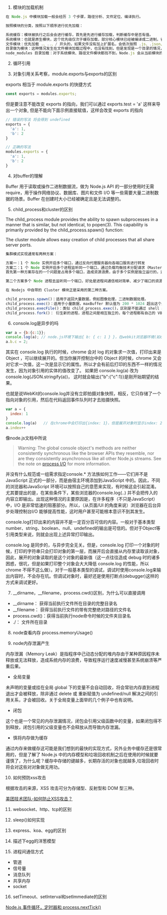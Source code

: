 1. 模块的加载机制
```js
在 Node.js 中模块加载一般会经历 3 个步骤，路径分析、文件定位、编译执行。

按照模块的分类，按照以下顺序进行优先加载：

系统缓存：模块被执行之后会会进行缓存，首先是先进行缓存加载，判断缓存中是否有值。
系统模块：也就是原生模块，这个优先级仅次于缓存加载，部分核心模块已经被编译成二进制，省略了 路径分析、文件定位，直接加载到了内存中，系统模块定义在 Node.js 源码的 lib 目录下，可以去查看。
文件模块：优先加载 .、..、/ 开头的，如果文件没有加上扩展名，会依次按照 .js、.json、.node 进行扩展名补足尝试，那么在尝试的过程中也是以同步阻塞模式来判断文件是否存在，从性能优化的角度来看待，.json、.node最好还是加上文件的扩展名。
目录做为模块：这种情况发生在文件模块加载过程中，也没有找到，但是发现是一个目录的情况，这个时候会将这个目录当作一个 包 来处理，Node 这块采用了 Commonjs 规范，先会在项目根目录查找 package.json 文件，取出文件中定义的 main 属性 ("main": "lib/hello.js") 描述的入口文件进行加载，也没加载到，则会抛出默认错误: Error: Cannot find module 'lib/hello.js'
node_modules 目录加载：对于系统模块、路径文件模块都找不到，Node.js 会从当前模块的父目录进行查找，直到系统的根目录。
```

2. 循环引用

3. 对象引用关系考察，module.exports与exports的区别
   
exports 相当于 module.exports 的快捷方式
```js
const exports = modules.exports;
```
但是要注意不能改变 exports 的指向，我们可以通过 exports.test = 'a' 这样来导出一个对象, 但是不能向下面示例直接赋值，这样会改变 exports 的指向
```js
// 错误的写法 将会得到 undefined
exports = {
  'a': 1,
  'b': 2
}

// 正确的写法
modules.exports = {
  'a': 1,
  'b': 2
}
```

4. 对buffer的理解
  
Buffer 用于读取或操作二进制数据流，做为 Node.js API 的一部分使用时无需 require，用于操作网络协议、数据库、图片和文件 I/O 等一些需要大量二进制数据的场景。Buffer 在创建时大小已经被确定且是无法调整的。

5. child_process和cluster的区别

The child_process module provides the ability to spawn subprocesses in a manner that is similar, but not identical, to popen(3). This capability is primarily provided by the child_process.spawn() function:

The cluster module allows easy creation of child processes that all share server ports.

```js
集群模式实现通常有两种方案：

方案一：1 个 Node 实例开启多个端口，通过反向代理服务器向各端口服务进行转发
方案二：1 个 Node 实例开启多个进程监听同一个端口，通过负载均衡技术分配请求（Master->Worker）
首先第一种方案存在的一个问题是占用多个端口，造成资源浪费，由于多个实例是独立运行的，进程间通信不太好做，好处是稳定性高，各实例之间无影响。

第二个方案多个 Node 进程去监听同一个端口，好处是进程间通信相对简单、减少了端口的资源浪费，但是这个时候就要保证服务进程的稳定性了，特别是对 Master 进程稳定性要求会更高，编码也会复杂。

在 Nodejs 中自带的 Cluster 模块正是采用的第二种方案。
```

```js
child_process.spawn()：适用于返回大量数据，例如图像处理，二进制数据处理。
child_process.exec()：适用于小量数据，maxBuffer 默认值为 200 * 1024 超出这个默认值将会导致程序崩溃，数据量过大可采用 spawn。
child_process.execFile()：类似 child_process.exec()，区别是不能通过 shell 来执行，不支持像 I/O 重定向和文件查找这样的行为
child_process.fork()： 衍生新的进程，进程之间是相互独立的，每个进程都有自己的 V8 实例、内存，系统资源是有限的，不建议衍生太多的子进程出来，通长根据系统 CPU 核心数设置。
```

6. console.log是异步的吗

```js
var a = {b:{c:1}};
console.log(a); // node.js环境下输出{ b: { c: 1 } }，在webkit浏览器环境(如chrome)下输出{ b: { c: 2 } }
a.b.c = 2;
```

其实在 console.log 执行的时候，chrome 会对 log 的对象求一次值，打印出来是 Object ，可以继续展开的。但当你展开控制台中的 Object 的时候，chrome 又会对它求一次值，这一次是显示它的属性。所以才会有前后打印的东西不一样的情况发生，因为对象引用的实体的值改变了。
如果把 console.log(a) 改为 console.log(JSON.stringify(a))， 这时就会输出{"b":{"c":1}}是刚开始期望的结果。

也就是说WebKit的console.log并没有立即拍摄对象快照，相反，它只存储了一个指向对象的引用，然后在代码返回事件队列时才去拍摄快照。

```js
var a = {
  index: 1
}
console.log(a)   // 在chrome中会打印出{index: 1}，但是展开对象时显示index: 2
a.index++
```

像node.js文档中所说
> Warning: The global console object's methods are neither consistently synchronous like the browser APIs they resemble, nor are they consistently asynchronous like all other Node.js streams. See the note on [process I/O](https://nodejs.org/dist/latest-v14.x/docs/api/process.html#process_a_note_on_process_i_o) for more information.

并没有什么规范或一组需求指定console.* 方法族如何工作——它们并不是JavaScript 正式的一部分，而是由宿主环境添加到JavaScript 中的。因此，不同的浏览器和JavaScript 环境可以按照自己的意愿来实现，有时候这会引起混淆。
尤其要提出的是，在某些条件下，某些浏览器的console.log(..) 并不会把传入的内容立即输出。出现这种情况的主要原因是，在许多程序（不只是JavaScript）中，I/O 是非常低速的阻塞部分。所以，（从页面/UI 的角度来说）浏览器在后台异步处理控制台I/O 能够提高性能，这时用户甚至可能根本意识不到其发生。

console.log打印出来的内容并不是一定百分百可信的内容。一般对于基本类型number、string、boolean、null、undefined的输出是可信的。但对于Object等引用类型来说，则就会出现上述异常打印输出。

console.log 是同步的，与异步完全无关。但是，console.log 打印一个对象的时候，打印的字符串只会打印对象的第一层，而展开后会直接从内存里读取该对象，因此，展开的对象读取的是这个对象的最新值（这一点往往造成 debug 时的诸多困惑，很坑，但是如果打印整个对象会大大降低 console.log 的性能，所以 chrome 不得不这么做）。对于一般基本类型的调试，调试时使用console.log来输出内容时，不会存在坑。但调试对象时，最好还是使用打断点(debugger)这样的方式来调试更好。

7. __dirname，__filename，process.cwd()区别，为什么可以直接调用
- __dirname：    获得当前执行文件所在目录的完整目录名
- __filename：   获得当前执行文件的带有完整绝对路径的文件名
- process.cwd()：获得当前执行node命令时候的文件夹目录名 
- ./：           文件所在目录

8. node查看内存
process.memoryUsage()

9. node内存泄漏产生

内存泄漏（Memory Leak）是指程序中己动态分配的堆内存由于某种原因程序未释放或无法释放，造成系统内存的浪费，导致程序运行速度减慢甚至系统崩溃等严重后果。

- 全局变量

未声明的变量或挂在全局 global 下的变量不会自动回收，将会常驻内存直到进程退出才会被释放，除非通过 delete 或 重新赋值为 undefined/null 解决之间的引用关系，才会被回收。关于全局变量上面举的几个例子中也有说明。

- 闭包

这个也是一个常见的内存泄漏情况，闭包会引用父级函数中的变量，如果闭包得不到释放，闭包引用的父级变量也不会释放从而导致内存泄漏。

- 慎将内存做为缓存

通过内存来做缓存这可能是我们想到的最快的实现方式，另外业务中缓存还是很常用的，但是了解了 Node.js 中的内存模型和垃圾回收机制之后在使用的时候就要谨慎了，为什么呢？缓存中存储的键越多，长期存活的对象也就越多,垃圾回收时将会对这些对对象做无用功。

10.   如何预防xss攻击

根据攻击的来源，XSS 攻击可分为存储型、反射型和 DOM 型三种。

[美团技术团队-如何防止XSS攻击？](https://tech.meituan.com/2018/09/27/fe-security.html)

11.   websocket、http、tcp的区别

12.   sleep()如何实现

13.   express、koa、egg的区别

14.   描述下egg的洋葱模型

15.   进程间通信方式
- 管道
- 信号量
- 消息队列
- 共享内存
- socket

16. setTimeout、setInterval和setImmediate的区别  

[Node.js 事件循环，定时器和 process.nextTick()](https://nodejs.org/zh-cn/docs/guides/event-loop-timers-and-nexttick/)

